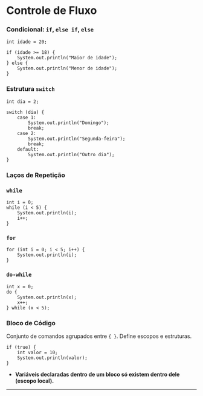 # Controle de Fluxo

### Condicional: `if`, `else if`, `else`

```
int idade = 20;

if (idade >= 18) {
    System.out.println("Maior de idade");
} else {
    System.out.println("Menor de idade");
}
```

### Estrutura `switch`

```
int dia = 2;

switch (dia) {
    case 1:
        System.out.println("Domingo");
        break;
    case 2:
        System.out.println("Segunda-feira");
        break;
    default:
        System.out.println("Outro dia");
}
```

### Laços de Repetição

### `while`

```
int i = 0;
while (i < 5) {
    System.out.println(i);
    i++;
}
```

### `for`

```
for (int i = 0; i < 5; i++) {
    System.out.println(i);
}
```

### `do-while`

```
int x = 0;
do {
    System.out.println(x);
    x++;
} while (x < 5);
```

### Bloco de Código

Conjunto de comandos agrupados entre `{ }`. Define escopos e estruturas.

```
if (true) {
    int valor = 10;
    System.out.println(valor);
}
```

- **Variáveis declaradas dentro de um bloco só existem dentro dele (escopo local).**

---
